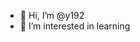 - 👋 Hi, I’m @y192
- 👀 I’m interested in learning



<!---
y192/y192 is a ✨ special ✨ repository because its `README.md` (this file) appears on your GitHub profile.
You can click the Preview link to take a look at your changes.
--->
